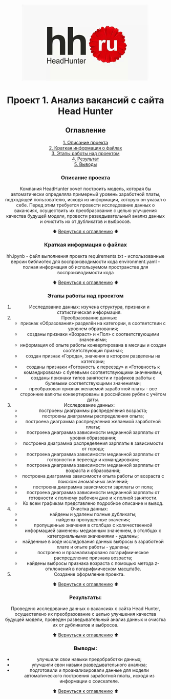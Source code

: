 <center> <img src = https://raw.githubusercontent.com/AndreyRysistov/DatasetsForPandas/main/hh%20label.jpg alt="drawing" style="width:400px;">

# Проект 1. Анализ вакансий с сайта Head Hunter

## Оглавление  
[1. Описание проекта](.README.md#Описание-проекта)  
[2. Краткая информация о файлах](.README.md#Краткая-информация-о-файлах)  
[3. Этапы работы над проектом](.README.md#Этапы-работы-над-проектом)  
[4. Результат](.README.md#Результат)    
[5. Выводы](.README.md#Выводы) 

  
### Описание проекта   

Компания HeadHunter хочет построить модель, которая бы автоматически определяла примерный уровень заработной платы, подходящей пользователю, исходя из информации, которую он указал о себе. Перед этим требуется провести исследование данных о вакансиях, осуществить их преобразование с целью улучшения качества будущей модели, провести разведывательный анализ данных и очистить их от дубликатов и выбросов.

:arrow_up: [Вернуться к оглавлению](https://github.com/aeabramov/hh_cleardata#Оглавление) :arrow_up:


### Краткая информация о файлах

hh.ipynb - файл выполнения проекта
requirements.txt - использованные версии библиотек для воспроизводимости кода
environment.yaml - полная информация об используемом пространстве для воспроизводимости кода
  
:arrow_up: [Вернуться к оглавлению](https://github.com/aeabramov/hh_cleardata#Оглавление) :arrow_up:


### Этапы работы над проектом  
1. Исследование данных: изучена структура, признаки и статистическая информация.
2. Преобразование данных:
    - признак «Образования» разделён на категории, в соответствии с уровнем образования;
    - созданы признаки «Возраст» и «Пол» с соответствующими значениями;
    - информация об опыте работы конвертирована в месяцы и создан соответствующий признак;
    - создан признак «Города», значения в котором разделены на категории;
    - созданы признаки «Готовность к переезду» и «Готовность к командировкам» с булевыми соответствующими значениями;
    - созданы признаки типов занятости и графиков работы с булевыми соответствующими значениями;
    - преобразован признак желаемой заработной платы - все сторонние валюты конвертированы в российские рубли с учётом даты.
3. Исследование данных:
    - построены диаграммы распределения возраста;
    - построены диаграммы распределения опыта;
    - построена диаграмма распределения желаемой заработной платы;
    - построена диаграмма зависимости медианной зарплаты от уровня образования;
    - построена диаграмма распределения зарплаты в зависимости от города;
    - построена диаграмма зависимости медианной зарплаты от готовности к переезду и командировкам;
    - построена диаграмма зависимости медианной зарплаты от возраста и образования;
    - построена диаграмма зависимости опыта работы от возраста с поиском аномальных значений;
    - построена диаграмма зависимости зарплаты от пола;
    - построена диаграмма зависимости медианной зарплаты от готовности к полному рабочем дню и к полной занятости.
    * Ко всем графикам представлено подробное описание и вывод.
4. Очистка данных:
    - найдены и удалены полные дубликаты;
    - найдены пропущенные значения;
    - пропущенные значения в столбцах с количественной информацией заменены медианным значением, в столбцах с категориальными значениями - удалены;
    - найденные в ходе исследования данных выбросы в заработной плате и опыте работы - удалены;
    - построено и проанализировано логарифмическое распределение признака возраста;
    - найдены выбросы признака возраста с помощью метода z-отклонений в логарифмическом масштабе.
5. Создание оформление проекта.

:arrow_up: [Вернуться к оглавлению](https://github.com/aeabramov/hh_cleardata#Оглавление) :arrow_up:


### Результаты:  
Проведено исследование данных о вакансиях с сайта Head Hunter, осуществлено их преобразование с целью улучшения качества будущей модели, проведен разведывательный анализ данных и очистка их от дубликатов и выбросов.

:arrow_up: [Вернуться к оглавлению](https://github.com/aeabramov/hh_cleardata#Оглавление) :arrow_up:


### Выводы:  
- улучшили свои навыки предобработки данных;
- улучшили свои навыки разведывательного анализа;
- подготовили и проанализировали данные для модели автоматического построения заработной платы, исходя из информации о соискателе.

:arrow_up: [Вернуться к оглавлению](https://github.com/aeabramov/hh_cleardata#Оглавление) :arrow_up:
